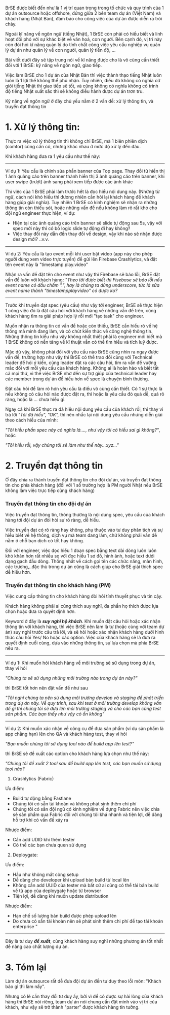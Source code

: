 BrSE được biết đến như là 1 vị trí quan trọng trong tổ chức và quy trình của 1 dự án outsource hoặc offshore, đứng giữa 2 bên team dự án (Việt Nam) và khách hàng (Nhật Bản), đảm bảo cho công việc của dự án được diễn ra trôi chảy.

Ngoài kĩ năng về ngôn ngữ (tiếng Nhật), 1 BrSE còn phải có hiểu biết và linh hoạt đối phó với sự khác biệt về văn hoá, con người. Bên cạnh đó, vị trí này còn đòi hỏi kĩ năng quản lý do tính chất công việc yêu cầu nghiệp vụ quản lý dự án như quản lý về con người, quản lý tiến độ, ...

Bài viết dưới đây sẽ tập trung nói về kĩ năng được cho là vô cùng cần thiết đối với 1 BrSE: kỹ năng về ngôn ngữ, giao tiếp.

Việc làm BrSE cho 1 dự án của Nhật Bản thì việc thành thạo tiếng Nhật luôn luôn là 1 lợi thế không thể phủ nhận. Tuy nhiên, điều đó không có nghĩa cứ giỏi tiếng Nhật thì giao tiếp sẽ tốt, và cũng không có nghĩa không có trình độ tiếng Nhật xuất sắc thì sẽ không điều hành được dự án trơn tru.

Kỹ năng về ngôn ngữ ở đây chủ yếu nằm ở 2 vấn đề: xử lý thông tin, và truyền đạt thông tin

# 1. Xử lý thông tin:

Thực ra việc xử lý thông tin thì không chỉ BrSE, mà 1 biên phiên dịch (comtor) cũng cần có, nhưng khác nhau ở mức độ xử lý đến đâu.

Khi khách hàng đưa ra 1 yêu cầu như thế này:

-----
Ví dụ 1: 
Yêu cầu là chỉnh sửa phần banner của Top page. Thay đổi từ hiển thị 1 ảnh quảng cáo trên banner thành hiển thị 3 ảnh quảng cáo trên banner, khi user swipe (trượt) ảnh sang phải xem tiếp được các ảnh khác

Thì việc của 1 BrSE phải làm trước hết là đọc hiểu nội dung này. (Những từ ngữ, cách nói khó hiểu thì đương nhiên cần hỏi lại khách hàng để khách hàng giúp giải nghĩa). Tuy nhiên 1 BrSE có kinh nghiệm sẽ nhận ra những thông tin còn thiếu sót, hoặc những vấn đề nếu không làm rõ rất khó cho đội ngũ engineer thực hiện, ví dụ:

 + Hiện tại các ảnh quảng cáo trên banner sẽ slide tự động sau 5s, vậy với spec mới này thì có bỏ logic slide tự động đi hay không?
 + Việc thay đổi này dẫn đến thay đổi về design, vậy khi nào sẽ nhận được design mới? ..v.v.

-----
Ví dụ 2: 
Yêu cầu là tạo event mỗi khi user bật video (app này cho phép người dùng xem video trực tuyến) để gửi lên Firebase Crashlytics, và đặt tên event này là "timestamp.play.video"

Nhận ra vấn đề đặt tên cho event như vậy thì Firebase sẽ báo lỗi, BrSE đặt vấn đề luôn với khách hàng: *"Theo tôi được biết thì Fisebase sẽ báo lỗi nếu event name có dấu chấm ".", hay là chúng ta dùng underscore, tức là sửa event name thành "timestampplayvideo" có được ko?*

-----

Trước khi truyền đạt spec (yêu cầu) như vậy tới engineer, BrSE sẽ thực hiện 1 công việc đó là đặt câu hỏi với khách hàng về những vấn đề trên, cùng khách hàng tìm ra giải pháp hợp lý rồi mới "tạo task" cho engineer.

Muốn nhận ra thông tin có vấn đề hoặc còn thiếu, BrSE cần hiểu rõ về hệ thống mà mình đang làm, và có chút kiến thức về công nghệ thông tin. Những thông tin kiểu như vậy không nhất thiết phải là engineer mới biết mà 1 BrSE không có nền tảng về kĩ thuật vẫn có thể tìm hiểu và tích luỹ được.

Mặc dù vậy, không phải đối với yêu cầu nào BrSE cũng nhìn ra ngay được vấn đề, trường hợp như vậy thì BrSE có thể trao đổi cùng với Technical leader để hỏi ý kiến, cùng leader đặt ra các câu hỏi, tìm ra vấn đề vướng mắc đối với mỗi yêu cầu của khách hàng. Không ai là hoàn hảo và biết tất cả mọi thứ, vì thế việc BrSE nhờ đến sự trợ giúp của technical leader hay các member trong dự án để hiểu hơn về spec là chuyện bình thường.

Đặt câu hỏi để làm rõ hơn yêu cầu là điều vô cùng cần thiết. Có 1 sự thực là nếu không có câu hỏi nào được đặt ra, thì hoặc là yêu cầu đó quá dễ, quá rõ ràng, hoặc là ... chưa hiểu gì.

Ngay cả khi BrSE thực ra đã hiểu nội dung yêu cầu của khách rồi, thì thay vì trả lời *"Tôi đã hiểu", "OK",* thì nên nhắc lại nội dung yêu cầu nhưng diễn giải theo cách hiểu của mình: 

*"Tôi hiểu phần spec này có nghĩa là...., như vậy tôi có hiểu sai gì không?"*, hoặc 

*"Tôi hiểu rồi, vậy chúng tôi sẽ làm như thế này...xyz..."*

# 2. Truyền đạt thông tin

Ở đây chia ra thành truyền đạt thông tin cho đội dự án, và truyền đạt thông tin cho phía khách hàng (đối với 1 số trường hợp là PM người Nhật nếu BrSE không làm việc trực tiếp cùng khách hàng)

### Truyền đạt thông tin cho đội dự án

Việc truyền đạt thông tin, thông thường là nội dung spec, yêu cầu của khách hàng tới đội dự án đòi hỏi sự rõ ràng, dễ hiểu.

Việc truyền đạt có rõ ràng hay không, phụ thuộc vào tư duy phân tích và sự hiểu biết về hệ thống, dịch vụ mà team đang làm, chứ không phải vấn đề nằm ở chỗ bạn dịch có tốt hay không. 

Đối với engineer, việc đọc hiểu 1 đoạn spec bằng text dài dòng luôn luôn khó khăn hơn rất nhiều so với đọc hiểu 1 sơ đồ, hình ảnh, hoặc text dưới dạng gạch đầu dòng. Thống nhất về cách gọi tên các chức năng, màn hình, các trường,..đặc thù trong dự án cũng là cách giúp cho BrSE giải thích spec dễ hiểu hơn. 

### Truyền đạt thông tin cho khách hàng (PM)

Việc cung cấp thông tin cho khách hàng đòi hỏi tính thuyết phục và tin cậy.

Khách hàng không phải ai cũng thích suy nghĩ, đa phần họ thích được lựa chọn hoặc đưa ra quyết định hơn.

Keyword ở đây là ***suy nghĩ hộ khách***. Khi muốn đặt câu hỏi hoặc xác nhận thông tin với khách hàng, thì việc BrSE nên làm là tự  (hoặc cùng với team dự án) suy nghĩ trước câu trả lời, và sẽ hỏi hoặc xác nhận khách hàng dưới hình thức câu hỏi Yes/ No hoặc các option.  Việc của khách hàng sẽ là đưa ra quyết định cuối cùng, dựa vào những thông tin, sự lựa chọn mà phía BrSE nêu ra.

-----
Ví dụ 1: 
Khi muốn hỏi khách hàng về môi trường sẽ sử dụng trong dự án, thay vì hỏi

*"Chúng ta sẽ sử dụng những môi trường nào trong dự án này?"*

thì BrSE tốt hơn nên đặt vấn đề như sau

*"Tôi nghĩ chúng ta nên sử dụng môi trường develop và staging để phát triển trong dự án này. Về quy trình, sau khi test ở môi trường develop không vấn đề gì thì chúng tôi sẽ đưa lên môi trường staging và cho các bạn cùng test sản phẩm. Các bạn thấy như vậy có ổn không"*

-----
Ví dụ 2:
Khi muốn xác nhận về công cụ để đưa sản phẩm (ví dụ sản phẩm là app chẳng hạn) lên cho QA và khách hàng test, thay vì hỏi 

*"Bạn muốn chúng tôi sử dụng tool nào để build app lên test?"*

thì BrSE sẽ đề xuất các option cho khách hàng lựa chọn như thế này:

*"Chúng tôi đề xuất 2 tool sau để build app lên test, các bạn muốn sử dụng tool nào?*

1) Crashlytics (Fabric)

Ưu điểm:
 + Build tự động bằng Fastlane
 + Chúng tôi có sẵn tài khoản và không phát sinh thêm chi phí
 + Chúng tôi có sẵn đội ngũ có kinh nghiệm về dựng Fabric nên việc chia sẻ sản phẩm qua Fabric đối với chúng tôi khá nhanh và tiện lợi, dễ dàng hỗ trợ khi có vấn đề xảy ra

Nhược điểm:
 + Cần add UDID khi thêm tester 
 + Có thể các bạn chưa quen sử dụng
2) Deploygate:

Ưu điểm: 
 + Hầu như không mất công setup
 + Dễ dàng cho developer khi upload bản build từ local lên 
 + Không cần add UUID của tester mà bất cứ ai cũng có thể tải bản build về từ app của deploygate hoặc từ browser
 + Tiện lợi, dễ dàng khi muốn update distribution

Nhược điểm:
 + Hạn chế số lượng bản build được phép upload lên
 + Do chưa có sẵn tài khoản nên sẽ phát sinh thêm chi phí để tạo tài khoản enterprise "

-----

Đây là tư duy ***đề xuất***, cùng khách hàng suy nghĩ những phương án tốt nhất để nâng cao chất lượng dự án.

# 3. Tóm lại

Làm dự án outsource rất dễ đưa đội dự án đến tư duy theo lỗi mòn: "Khách bảo gì thì làm nấy".

Nhưng có lẽ cần thay đổi tư duy ấy, bởi vì để có được sự hài lòng của khách hàng thì BrSE nói riêng, team dự án nói chung cần đặt mình vào vị trí của khách, như vậy sẽ trở thành "parter" được khách hàng tin tưởng.